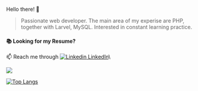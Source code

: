 Hello there! 👋

> Passionate web developer. The main area of my experise are PHP, together with Larvel, MySQL.
Interested in constant learning practice.

#### 📚  Looking for my Resume? 

📫 Reach me through [![Linkedin](https://i.stack.imgur.com/gVE0j.png) LinkedIn](https://www.linkedin.com/in/kristaps-lidacis/)\

![](https://hit.yhype.me/github/profile?user_id=16293217)

[![Top Langs](https://github-readme-stats.vercel.app/api/top-langs/?username=mnemosx&layout=compact&hide=html&theme=nord&hide_border=true)](https://github.com/anuraghazra/github-readme-stats)
